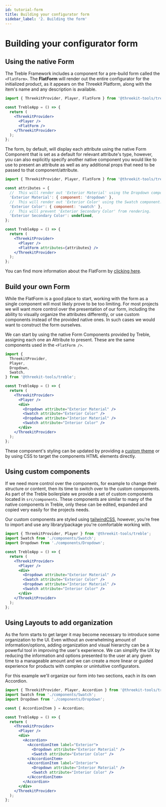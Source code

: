 ```yaml
---
id: tutorial-form
title: Building your configurator form
sidebar_label: '2. Building the form'
---
```


# Building your configurator form

## Using the native Form

The Treble Framework includes a component for a pre-build form called the `<FlatForm>`. The **FlatForm** will render out the entire configurator for the initialized product, as it appears on the Threekit Platform, along with the item's name and any description is available.

```jsx
import { ThreekitProvider, Player, FlatForm } from '@threekit-tools/treble';

const TrebleApp = () => {
  return (
    <ThreekitProvider>
      <Player />
      <FlatForm />
    </ThreekitProvider>
  );
};
```

The form, by default, will display each attribute using the native Form Component that is set as a default for relevant attribute's type, however, you can also explicitly specify another native component you would like to use to present an attribute as well as any additional props that need to be passed to that component/attribute.

```jsx
import { ThreekitProvider, Player, FlatForm } from '@threekit-tools/treble';

const attributes = {
  //  This will render out 'Exterior Material' using the Dropdown component
  'Exterior Material': { component: 'dropdown' },
  //  This will render out 'Exterior Color' using the Swatch component.
  'Exterior Color': { component: 'swatch' },
  //  This will prevent 'Exterior Secondary Color' from rendering.
  'Exterior Secondary Color': undefined,
};

const TrebleApp = () => {
  return (
    <ThreekitProvider>
      <Player />
      <FlatForm attributes={attributes} />
    </ThreekitProvider>
  );
};
```

You can find more information about the FlatForm by [clicking here](forms-flat-form).

## Build your own Form

While the FlatForm is a good place to start, working with the form as a single component will most likely prove to be too limiting. For most projects we will want more control over the presentation of our form, including the ability to visually organize the attributes differently, or use custom components instead of the provided native ones. In such cases we would want to construct the form ourselves.

We can start by using the native Form Components provided by Treble, assigning each one an Attribute to present. These are the same components used in the `<FlatForm />`.

```jsx
import {
  ThreekitProvider,
  Player,
  Dropdown,
  Swatch,
} from '@threekit-tools/treble';

const TrebleApp = () => {
  return (
    <ThreekitProvider>
      <Player />
      <div>
        <Dropdown attribute="Exterior Material" />
        <Swatch attribute="Exterior Color" />
        <Dropdown attribute="Interior Material" />
        <Swatch attribute="Interior Color" />
      </div>
    </ThreekitProvider>
  );
};
```

These component's styling can be updated by providing a [custom theme](main-concepts-theme) or by using CSS to target the components HTML elements directly.

## Using custom components

If we need more control over the components, for example to change their structure or content, then its time to switch over to the custom components. As part of the Treble boilerplate we provide a set of custom components located in `src/components`. These components are similar to many of the native components in Treble, only these can be edited, expanded and copied very easily for the projects needs.

Our custom components are styled using [tailwindCSS](https://tailwindcss.com/), however, you're free to import and use any library/package you're comfortable working with.

```jsx
import { ThreekitProvider, Player } from '@threekit-tools/treble';
import Swatch from './components/Swatch';
import Dropdown from './components/Dropdown';

const TrebleApp = () => {
  return (
    <ThreekitProvider>
      <Player />
      <div>
        <Dropdown attribute="Exterior Material" />
        <Swatch attribute="Exterior Color" />
        <Dropdown attribute="Interior Material" />
        <Swatch attribute="Interior Color" />
      </div>
    </ThreekitProvider>
  );
};
```

## Using Layouts to add organization

As the form starts to get larger it may become necessary to introduce some organization to the UI. Even without an overwhelming amount of information/options, adding organization and visual hierarchy can be a powerful tool in improving the user's experience. We can simplify the UX by reducing the information and options presented to the user at any given time to a manageable amount and we can create a more linear or guided experience for products with complex or unintuitive configurators.

For this example we'll organize our form into two sections, each in its own Accordion.

```jsx
import { ThreekitProvider, Player, Accordion } from '@threekit-tools/treble';
import Swatch from './components/Swatch';
import Dropdown from './components/Dropdown';

const { AccordionItem } = Accordion;

const TrebleApp = () => {
  return (
    <ThreekitProvider>
      <Player />
      <div>
        <Accordion>
          <AccordionItem label="Exterior">
            <Dropdown attribute="Exterior Material" />
            <Swatch attribute="Exterior Color" />
          </AccordionItem>
          <AccordionItem label="Interior">
            <Dropdown attribute="Interior Material" />
            <Swatch attribute="Interior Color" />
          </AccordionItem>
        </Accordion>
      </div>
    </ThreekitProvider>
  );
};
```
